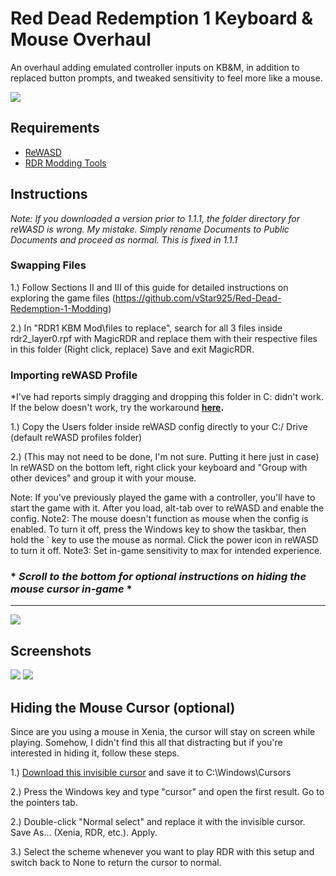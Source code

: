 # Red Dead Redemption 1 Keyboard & Mouse Overhaul

An overhaul adding emulated controller inputs on KB&M, in addition to replaced button prompts, and tweaked sensitivity to feel more like a mouse.

![](https://i1.lensdump.com/i/JAneMc.jpeg)

## Requirements
- [ReWASD](https://www.rewasd.com/)
- [RDR Modding Tools](https://archive.org/details/red-dead-redemption-modding-tools.-7z)

## Instructions

*Note: If you downloaded a version prior to 1.1.1, the folder directory for reWASD is wrong. My mistake. Simply rename Documents to Public Documents and proceed as normal. This is fixed in 1.1.1*

### Swapping Files

1.) Follow Sections II and III of this guide for detailed instructions on exploring the game files (https://github.com/vStar925/Red-Dead-Redemption-1-Modding)

2.) In "RDR1 KBM Mod\files to replace", search for all 3 files inside rdr2_layer0.rpf with MagicRDR and replace them with their respective files in this folder (Right click, replace) Save and exit MagicRDR.

### Importing reWASD Profile

*I've had reports simply dragging and dropping this folder in C: didn't work. If the below doesn't work, try the workaround **[here](https://github.com/vStar925/RDR1-Keyboard-Mouse/blob/main/reWASDTutorial.md).**

1.) Copy the Users folder inside reWASD config directly to your C:/ Drive (default reWASD profiles folder)

2.) (This may not need to be done, I'm not sure. Putting it here just in case) In reWASD on the bottom left, right click your keyboard and "Group with other devices" and group it with your mouse.

Note: If you've previously played the game with a controller, you'll have to start the game with it. After you load, alt-tab over to reWASD and enable the config.
Note2: The mouse doesn't function as mouse when the config is enabled. To turn it off, press the Windows key to show the taskbar, then hold the ` key to use the mouse as normal. Click the power icon in reWASD to turn it off.
Note3: Set in-game sensitivity to max for intended experience.

### * ***Scroll to the bottom for optional instructions on hiding the mouse cursor in-game*** *
---



![](https://i3.lensdump.com/i/JWNLUA.png)

## Screenshots
![](https://i.lensdump.com/i/JAnMzP.jpeg)
![](https://i.lensdump.com/i/JAnDKo.jpeg)

## Hiding the Mouse Cursor (optional)

Since are you using a mouse in Xenia, the cursor will stay on screen while playing. Somehow, I didn't find this all that distracting but if you're interested in hiding it, follow these steps.

1.) [Download this invisible cursor](http://www.rw-designer.com/cursor-detail/23254) and save it to C:\Windows\Cursors

2.) Press the Windows key and type "cursor" and open the first result. Go to the pointers tab.

2.) Double-click "Normal select" and replace it with the invisible cursor. Save As... (Xenia, RDR, etc.). Apply.

3.) Select the scheme whenever you want to play RDR with this setup and switch back to None to return the cursor to normal.







